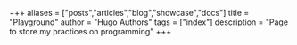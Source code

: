 +++
aliases = ["posts","articles","blog","showcase","docs"]
title = "Playground"
author = "Hugo Authors"
tags = ["index"]
description = "Page to store my practices on programming"
+++